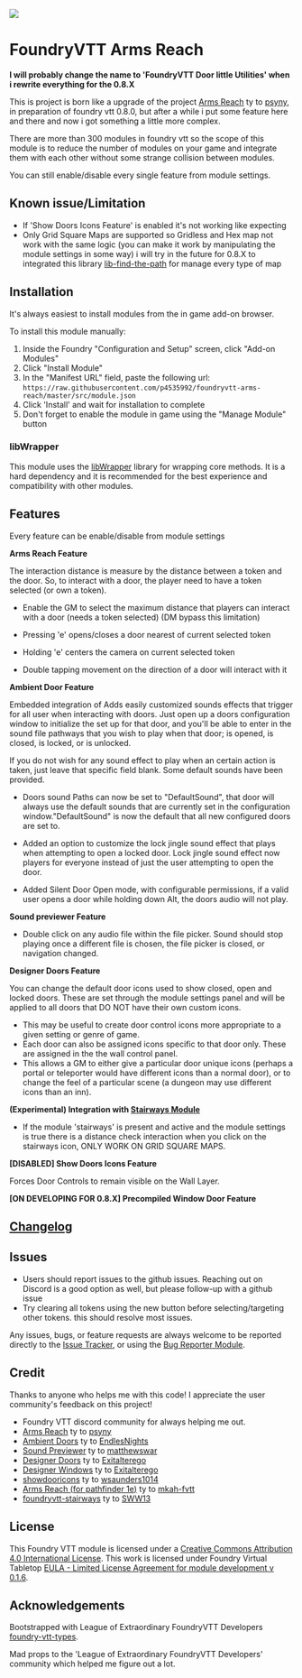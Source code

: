 ![](https://img.shields.io/badge/Foundry-v0.7.9-informational)

#  FoundryVTT Arms Reach

**I will probably change the name to 'FoundryVTT Door little Utilities' when i rewrite everything for the 0.8.X**

This is project is born like a upgrade of the project [Arms Reach](https://github.com/psyny/FoundryVTT/tree/master/ArmsReach) ty to [psyny](https://github.com/psyny), in preparation of foundry vtt 0.8.0, but after a while i put some feature here and there and now i got something a little more complex.

There are more than 300 modules in foundry vtt so the scope of this module is to reduce the number of modules on your game and integrate them with each other without some strange collision between modules.

You can still enable/disable every single feature from module settings.

## Known issue/Limitation

- If 'Show Doors Icons Feature' is enabled it's not working like expecting
- Only Grid Square Maps are supported so Gridless and Hex map not work with the same logic (you can make it work by manipulating the module settings in some way) i will try in the future for 0.8.X to integrated this library [lib-find-the-path](https://github.com/dwonderley/lib-find-the-path/) for manage every type of map

## Installation

It's always easiest to install modules from the in game add-on browser.

To install this module manually:
1.  Inside the Foundry "Configuration and Setup" screen, click "Add-on Modules"
2.  Click "Install Module"
3.  In the "Manifest URL" field, paste the following url:
`https://raw.githubusercontent.com/p4535992/foundryvtt-arms-reach/master/src/module.json`
4.  Click 'Install' and wait for installation to complete
5.  Don't forget to enable the module in game using the "Manage Module" button

### libWrapper

This module uses the [libWrapper](https://github.com/ruipin/fvtt-lib-wrapper) library for wrapping core methods. It is a hard dependency and it is recommended for the best experience and compatibility with other modules.

## Features 

Every feature can be enable/disable from module settings

**Arms Reach Feature**

The interaction distance is measure by the distance between a token and the door. So, to interact with a door, the player need to have a token selected (or own a token).

* Enable the GM to select the maximum distance that players can interact with a door (needs a token selected) (DM bypass this limitation)

* Pressing 'e' opens/closes a door nearest of current selected token

* Holding 'e' centers the camera on current selected token

* Double tapping movement on the direction of a door will interact with it

**Ambient Door Feature**

Embedded integration of Adds easily customized sounds effects that trigger for all user when interacting with doors. Just open up a doors configuration window to initialize the set up for that door, and you'll be able to enter in the sound file pathways that you wish to play when that door; is opened, is closed, is locked, or is unlocked.

If you do not wish for any sound effect to play when an certain action is taken, just leave that specific field blank. Some default sounds have been provided.

* Doors sound Paths can now be set to "DefaultSound", that door will always use the default sounds that are currently set in the configuration window."DefaultSound" is now the default that all new configured doors are set to.

* Added an option to customize the lock jingle sound effect that plays when attempting to open a locked door. Lock jingle sound effect now players for everyone instead of just the user attempting to open the door.

* Added Silent Door Open mode, with configurable permissions, if a valid user opens a door while holding down Alt, the doors audio will not play.

**Sound previewer Feature**

* Double click on any audio file within the file picker. Sound should stop playing once a different file is chosen, the file picker is closed, or navigation changed.

**Designer Doors Feature**

You can change the default door icons used to show closed, open and locked doors. These are set through the module settings panel and will be applied to all doors that DO NOT have their own custom icons.

* This may be useful to create door control icons more appropriate to a given setting or genre of game.
* Each door can also be assigned icons specific to that door only. These are assigned in the the wall control panel.
* This allows a GM to either give a particular door unique icons (perhaps a portal or teleporter would have different icons than a normal door), or to change the feel of a particular scene (a dungeon may use different icons than an inn).

**(Experimental) Integration with [Stairways Module]((https://gitlab.com/SWW13/foundryvtt-stairways))**

* If the module 'stairways' is present and active and the module settings is true there is a distance check interaction when you click on the stairways icon, ONLY WORK ON GRID SQUARE MAPS.

**[DISABLED] Show Doors Icons Feature**

Forces Door Controls to remain visible on the Wall Layer. 

**[ON DEVELOPING FOR 0.8.X] Precompiled Window Door Feature**


## [Changelog](./changelog.md)

## Issues

- Users should report issues to the github issues. Reaching out on Discord is a good option as well, but please follow-up with a github issue
- Try clearing all tokens using the new button before selecting/targeting other tokens. this should resolve most issues.

Any issues, bugs, or feature requests are always welcome to be reported directly to the [Issue Tracker](https://github.com/eadorin/target-enhancements/issues ), or using the [Bug Reporter Module](https://foundryvtt.com/packages/bug-reporter/).

## Credit

Thanks to anyone who helps me with this code! I appreciate the user community's feedback on this project!

- Foundry VTT discord community for always helping me out.
- [Arms Reach](https://github.com/psyny/FoundryVTT/tree/master/ArmsReach) ty to [psyny](https://github.com/psyny)
- [Ambient Doors](https://github.com/EndlesNights/ambientdoors) ty to [EndlesNights](https://github.com/EndlesNights)
- [Sound Previewer](https://github.com/matthewswar/foundry-vtt-sound-previewer) ty to [matthewswar](https://github.com/matthewswar)
- [Designer Doors](https://github.com/Exitalterego/designerdoors) ty to [Exitalterego](https://github.com/Exitalterego)
- [Designer Windows](https://github.com/Exitalterego/designerwindows) ty to [Exitalterego](https://github.com/Exitalterego)
- [showdooricons](https://github.com/wsaunders1014/showdooricons) ty to [wsaunders1014](https://github.com/wsaunders1014)
- [Arms Reach (for pathfinder 1e)](https://gitlab.com/mkah-fvtt/pf1/arms-reach) ty to [mkah-fvtt](https://gitlab.com/mkah-fvtt)
- [foundryvtt-stairways](https://gitlab.com/SWW13/foundryvtt-stairways) ty to [SWW13](https://gitlab.com/SWW13)

## License
This Foundry VTT module is licensed under a [Creative Commons Attribution 4.0 International License](http://creativecommons.org/licenses/by/4.0/).
This work is licensed under Foundry Virtual Tabletop [EULA - Limited License Agreement for module development v 0.1.6](http://foundryvtt.com/pages/license.html).

## Acknowledgements

Bootstrapped with League of Extraordinary FoundryVTT Developers  [foundry-vtt-types](https://github.com/League-of-Foundry-Developers/foundry-vtt-types).

Mad props to the 'League of Extraordinary FoundryVTT Developers' community which helped me figure out a lot.


